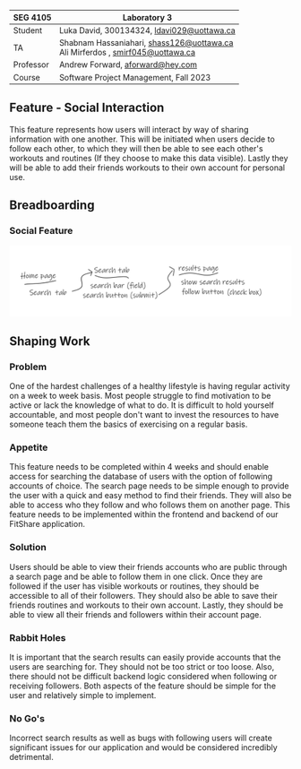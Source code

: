 | SEG 4105  | Laboratory 3                                                                       |
| --------- | ---------------------------------------------------------------------------------- |
| Student   | Luka David, 300134324, ldavi029@uottawa.ca                                         |
| TA        | Shabnam Hassaniahari, shass126@uottawa.ca <br> Ali Mirferdos , smirf045@uottawa.ca |
| Professor | Andrew Forward, aforward@hey.com                                                   |
| Course    | Software Project Management, Fall 2023                                             |

## Feature - Social Interaction

This feature represents how users will interact by way of sharing information with one another. This will be initiated when users decide to follow each other, to which they will then be able to see each other's workouts and routines (If they choose to make this data visible). Lastly they will be able to add their friends workouts to their own account for personal use.

## Breadboarding

### Social Feature

![Social Feature Breadboarding](image1.png)

## Shaping Work

### Problem

One of the hardest challenges of a healthy lifestyle is having regular activity on a week to week basis. Most people struggle to find motivation to be active or lack the knowledge of what to do. It is difficult to hold yourself accountable, and most people don't want to invest the resources to have someone teach them the basics of exercising on a regular basis.

### Appetite

This feature needs to be completed within 4 weeks and should enable access for searching the database of users with the option of following accounts of choice. The search page needs to be simple enough to provide the user with a quick and easy method to find their friends. They will also be able to access who they follow and who follows them on another page. This feature needs to be implemented within the frontend and backend of our FitShare application.

### Solution

Users should be able to view their friends accounts who are public through a search page and be able to follow them in one click. Once they are followed if the user has visible workouts or routines, they should be accessible to all of their followers. They should also be able to save their friends routines and workouts to their own account. Lastly, they should be able to view all their friends and followers within their account page.

### Rabbit Holes

It is important that the search results can easily provide accounts that the users are searching for. They should not be too strict or too loose. Also, there should not be difficult backend logic considered when following or receiving followers. Both aspects of the feature should be simple for the user and relatively simple to implement.

### No Go's

Incorrect search results as well as bugs with following users will create significant issues for our application and would be considered incredibly detrimental.
